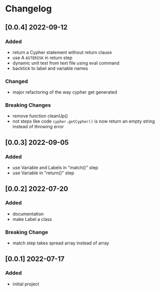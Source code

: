 # Changelog
<!-- https://keepachangelog.com/en/1.0.0/ -->

## [0.0.4]  2022-09-12
### Added
- return a Cypher statement without return clause
- use A `ASTERISK` in return step
- dynamic unit test from text file using eval command 
- backtick to label and variable names
### Changed
- major refactoring of the way cypher get generated
### Breaking Changes
- remove function cleanUp()
- not steps like code `cypher.getCypher()` is now return an empty string instead of throwing error

## [0.0.3]  2022-09-05
### Added
- use Variable and Labels in "match()" step
- use Variable in "return()" step

## [0.0.2]  2022-07-20
### Added
- documentation
- make Label a class
### Breaking Change
- match step takes spread array instead of array

## [0.0.1]  2022-07-17
### Added
- initial project
